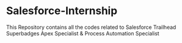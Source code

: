 # Salesforce-Internship
This Repository contains all the codes related to Salesforce Trailhead Superbadges Apex Specialist &amp; Process Automation Specialist 
